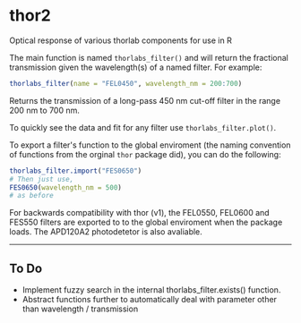 # thor2
Optical response of various thorlab components for use in R

The main function is named `thorlabs_filter()` and will return the fractional transmission given the wavelength(s) of a named filter. For example:

```r
thorlabs_filter(name = "FEL0450", wavelength_nm = 200:700)
```

Returns the transmission of a long-pass 450 nm cut-off filter in the range 200 nm to 700 nm. 

To quickly see the data and fit for any filter use `thorlabs_filter.plot()`.

To export a filter's function to the global enviroment (the naming convention of functions from the orginal `thor` package did), you can do the following:

```r
thorlabs_filter.import("FES0650")
# Then just use,
FES0650(wavelength_nm = 500)
# as before
```

For backwards compatibility with thor (v1), the FEL0550, FEL0600 and FES550 filters are exported to to the global enviroment when the package loads. The APD120A2 photodetetor is also avaliable.

--------

## To Do

* Implement fuzzy search in the internal thorlabs_filter.exists() function.
* Abstract functions further to automatically deal with parameter other than wavelength / transmission
